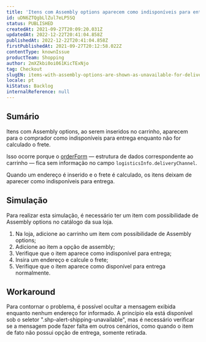 ```yaml
---
title: 'Itens com Assembly options aparecem como indisponíveis para entrega'
id: uDN6ZTQgbLlZul7eLP5SQ
status: PUBLISHED
createdAt: 2021-09-27T20:09:20.031Z
updatedAt: 2022-12-22T20:41:04.858Z
publishedAt: 2022-12-22T20:41:04.858Z
firstPublishedAt: 2021-09-27T20:12:58.022Z
contentType: knownIssue
productTeam: Shopping
author: 2mXZkbi0oi061KicTExNjo
tag: Checkout
slugEN: items-with-assembly-options-are-shown-as-unavailable-for-delivery
locale: pt
kiStatus: Backlog
internalReference: null
---
```


## Sumário

Itens com Assembly options, ao serem inseridos no carrinho, aparecem para o comprador como indisponíveis para entrega enquanto não for calculado o frete.

Isso ocorre porque o [orderForm](https://developers.vtex.com/vtex-rest-api/reference/checkout-api-overview) — estrutura de dados correspondente ao carrinho — fica sem informação no campo `logisticsInfo.deliveryChannel`.

Quando um endereço é inserido e o frete é calculado, os itens deixam de aparecer como indisponíveis para entrega.


## Simulação

Para realizar esta simulação, é necessário ter um item com possibilidade de Assembly options no catálogo da sua loja.

1. Na loja, adicione ao carrinho um item com possibilidade de Assembly options;
2. Adicione ao item a opção de assembly;
3. Verifique que o item aparece como indisponível para entrega;
4. Insira um endereço e calcule o frete;
5. Verifique que o item aparece como disponível para entrega normalmente.


## Workaround

Para contornar o problema, é possível ocultar a mensagem exibida enquanto nenhum endereço for informado. A princípio ela está disponível sob o seletor ".shp-alert-shipping-unavailable", mas é necessário verificar se a mensagem pode fazer falta em outros cenários, como quando o item de fato não possui opção de entrega, somente retirada.

